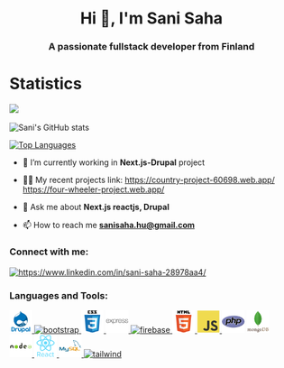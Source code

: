 <h1 align="center">Hi 👋, I'm Sani Saha</h1>
<h3 align="center">A passionate fullstack developer from Finland</h3>

<h1>Statistics</h1>

![](https://komarev.com/ghpvc/?username=sanisaha&style=flat-square&color=green)

![Sani's GitHub stats](https://github-readme-stats.vercel.app/api?username=sanisaha&show_icons=true&theme=radical)

[![Top Languages](https://github-readme-stats.vercel.app/api/top-langs/?username=sanisaha&layout=donut)](https://github.com/sanisaha/github-readme-stats)

- 🌱 I’m currently working in **Next.js-Drupal** project

- 👨‍💻 My recent projects link: https://country-project-60698.web.app/ https://four-wheeler-project.web.app/

- 💬 Ask me about **Next.js reactjs, Drupal**

- 📫 How to reach me **sanisaha.hu@gmail.com**

<h3 align="left">Connect with me:</h3>
<p align="left">
<a href="https://linkedin.com/in/https://www.linkedin.com/in/sani-saha-28978aa4/" target="blank"><img align="center" src="https://raw.githubusercontent.com/rahuldkjain/github-profile-readme-generator/master/src/images/icons/Social/linked-in-alt.svg" alt="https://www.linkedin.com/in/sani-saha-28978aa4/" height="30" width="40" /></a>
</p>

<h3 align="left">Languages and Tools:</h3>
<p align="left"> <a href="https://www.drupal.org/" target="_blank" rel="noreferrer"> <img src="https://raw.githubusercontent.com/devicons/devicon/master/icons/drupal/drupal-original-wordmark.svg" alt="drupal" width="40" height="40"/> </a>  <a href="https://nextjs.org/" target="_blank" rel="noreferrer"> <img src="https://cdn.icon-icons.com/icons2/3392/PNG/512/nextjs_icon_213852.png" alt="bootstrap" width="40" height="40"/> </a> <a href="https://www.w3schools.com/css/" target="_blank" rel="noreferrer"> <img src="https://raw.githubusercontent.com/devicons/devicon/master/icons/css3/css3-original-wordmark.svg" alt="css3" width="40" height="40"/> </a> <a href="https://expressjs.com" target="_blank" rel="noreferrer"> <img src="https://raw.githubusercontent.com/devicons/devicon/master/icons/express/express-original-wordmark.svg" alt="express" width="40" height="40"/> </a> <a href="https://firebase.google.com/" target="_blank" rel="noreferrer"> <img src="https://www.vectorlogo.zone/logos/firebase/firebase-icon.svg" alt="firebase" width="40" height="40"/> </a> <a href="https://www.w3.org/html/" target="_blank" rel="noreferrer"> <img src="https://raw.githubusercontent.com/devicons/devicon/master/icons/html5/html5-original-wordmark.svg" alt="html5" width="40" height="40"/> </a> <a href="https://developer.mozilla.org/en-US/docs/Web/JavaScript" target="_blank" rel="noreferrer"> <img src="https://raw.githubusercontent.com/devicons/devicon/master/icons/javascript/javascript-original.svg" alt="javascript" width="40" height="40"/> </a> <a href="https://www.php.net/" target="_blank" rel="noreferrer"><img src="https://raw.githubusercontent.com/devicons/devicon/master/icons/php/php-original.svg" alt="php" width="40" height="40"/></a> <a href="https://www.mongodb.com/" target="_blank" rel="noreferrer"> <img src="https://raw.githubusercontent.com/devicons/devicon/master/icons/mongodb/mongodb-original-wordmark.svg" alt="mongodb" width="40" height="40"/> </a> <a href="https://nodejs.org" target="_blank" rel="noreferrer"> <img src="https://raw.githubusercontent.com/devicons/devicon/master/icons/nodejs/nodejs-original-wordmark.svg" alt="nodejs" width="40" height="40"/> </a> <a href="https://reactjs.org/" target="_blank" rel="noreferrer"> <img src="https://raw.githubusercontent.com/devicons/devicon/master/icons/react/react-original-wordmark.svg" alt="react" width="40" height="40"/> </a> <a href="https://www.mysql.com/" target="_blank" rel="noreferrer"> <img src="https://raw.githubusercontent.com/devicons/devicon/master/icons/mysql/mysql-original-wordmark.svg" width="40" height="40"/> </a> <a href="https://tailwindcss.com/" target="_blank" rel="noreferrer"> <img src="https://www.vectorlogo.zone/logos/tailwindcss/tailwindcss-icon.svg" alt="tailwind" width="40" height="40"/> </a> </p>
